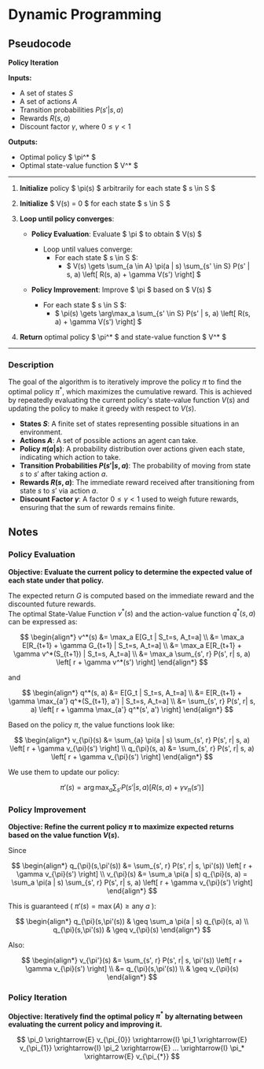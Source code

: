 # Dynamic Programming

## Pseudocode

**Policy Iteration**

**Inputs:**
- A set of states $S$
- A set of actions $A$
- Transition probabilities $P(s' | s, a)$
- Rewards $R(s, a)$
- Discount factor $\gamma$, where $0 \leq \gamma < 1$

**Outputs:**
- Optimal policy $ \pi^* $
- Optimal state-value function $ V^* $

---

1. **Initialize** policy $ \pi(s) $ arbitrarily for each state $ s \in S $
2. **Initialize** $ V(s) = 0 $ for each state $ s \in S $

3. **Loop until policy converges**:
   - **Policy Evaluation**: Evaluate $ \pi $ to obtain $ V(s) $
     - Loop until values converge:
       - For each state $ s \in S $:
         - $ V(s) \gets \sum_{a \in A} \pi(a | s) \sum_{s' \in S} P(s' | s, a) \left[ R(s, a) + \gamma V(s') \right] $

   - **Policy Improvement**: Improve $ \pi $ based on $ V(s) $
     - For each state $ s \in S $:
       - $ \pi(s) \gets \arg\max_a \sum_{s' \in S} P(s' | s, a) \left[ R(s, a) + \gamma V(s') \right] $

4. **Return** optimal policy $ \pi^* $ and state-value function $ V^* $


---

### Description
The goal of the algorithm is to iteratively improve the policy $\pi$ to find the optimal policy $\pi^*$, which maximizes the cumulative reward. This is achieved by repeatedly evaluating the current policy's state-value function $V(s)$ and updating the policy to make it greedy with respect to $V(s)$.

- **States $S$**: A finite set of states representing possible situations in an environment.
- **Actions $A$**: A set of possible actions an agent can take.
- **Policy $\pi(a|s)$**: A probability distribution over actions given each state, indicating which action to take.
- **Transition Probabilities $P(s' | s, a)$**: The probability of moving from state $s$ to $s'$ after taking action $a$.
- **Rewards $R(s, a)$**: The immediate reward received after transitioning from state $s$ to $s'$ via action $a$.
- **Discount Factor $\gamma$**: A factor $0 \leq \gamma < 1$ used to weigh future rewards, ensuring that the sum of rewards remains finite.


## Notes

### Policy Evaluation
**Objective: Evaluate the current policy to determine the expected value of each state under that policy.**

The expected return $G$ is computed based on the immediate reward and the discounted future rewards. \
The optimal State-Value Function $v^*(s)$ and the action-value function $q^*(s, a)$ can be expressed as:

$$
\begin{align*}
v^*(s) &=  \max_a E[G_t | S_t=s, A_t=a] \\
       &=  \max_a E[R_{t+1} + \gamma G_{t+1} | S_t=s, A_t=a] \\
       &=  \max_a E[R_{t+1} + \gamma v^*(S_{t+1}) | S_t=s, A_t=a] \\ 
       &=  \max_a \sum_{s', r} P(s', r| s, a) \left[ r + \gamma v^*(s') \right]
\end{align*}
$$

and 

$$
\begin{align*}
q^*(s, a) &=  E[G_t | S_t=s, A_t=a] \\
          &=  E[R_{t+1} + \gamma \max_{a'} q^*(S_{t+1}, a') | S_t=s, A_t=a] \\
          &=  \sum_{s', r} P(s', r| s, a) \left[ r + \gamma \max_{a'} q^*(s', a') \right]
\end{align*}
$$

Based on the policy $\pi$, the value functions look like:

$$
\begin{align*}
v_{\pi}(s) &= \sum_{a} \pi(a | s) \sum_{s', r} P(s', r| s, a) \left[ r + \gamma v_{\pi}(s') \right] \\
q_{\pi}(s, a) &= \sum_{s', r} P(s', r| s, a) \left[ r + \gamma v_{\pi}(s') \right]
\end{align*}
$$

We use them to update our policy:

$$
\pi'(s) = \arg\max_a \sum_{s'} P(s' | s, a) \left[ R(s, a) + \gamma v_{\pi}(s') \right] 
$$



### Policy Improvement
**Objective: Refine the current policy $\pi$ to maximize expected returns based on the value function $V(s)$.**

Since 

$$
\begin{align*}
q_{\pi}(s,\pi'(s)) &= \sum_{s', r} P(s', r| s, \pi'(s)) \left[ r + \gamma v_{\pi}(s') \right] \\
v_{\pi}(s) &= \sum_a \pi(a | s) q_{\pi}(s, a) = \sum_a \pi(a | s) \sum_{s', r} P(s', r| s, a) \left[ r + \gamma v_{\pi}(s') \right]
\end{align*}
$$

This is guaranteed ( $\pi'(s) = \max(A) \geq \text{any } a$ ):

$$
\begin{align*}
q_{\pi}(s,\pi'(s)) & \geq \sum_a \pi(a | s) q_{\pi}(s, a) \\
q_{\pi}(s,\pi'(s)) & \geq v_{\pi}(s) 
\end{align*}
$$

Also:

$$
\begin{align*}
v_{\pi'}(s) &= \sum_{s', r} P(s', r| s, \pi'(s)) \left[ r + \gamma v_{\pi}(s') \right] \\
            &= q_{\pi}(s,\pi'(s)) \\
            & \geq v_{\pi}(s) 
\end{align*}
$$


### Policy Iteration
**Objective: Iteratively find the optimal policy $\pi^*$ by alternating between evaluating the current policy and improving it.**

$$
\pi_0 \xrightarrow{E} v_{\pi_{0}} \xrightarrow{I} \pi_1 \xrightarrow{E} v_{\pi_{1}} \xrightarrow{I} \pi_2 \xrightarrow{E} ... \xrightarrow{I} \pi_* \xrightarrow{E} v_{\pi_{*}} 
$$
